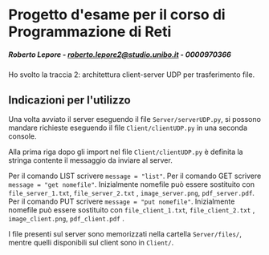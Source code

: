 # Progetto d'esame per il corso di Programmazione di Reti

##### Roberto Lepore - roberto.lepore2@studio.unibo.it - 0000970366

Ho svolto la traccia 2: architettura client-server UDP per trasferimento file.  

## Indicazioni per l'utilizzo

Una volta avviato il server eseguendo il file `Server/serverUDP.py`, si possono mandare richieste eseguendo il file `Client/clientUDP.py` in una seconda console.

Alla prima riga dopo gli import nel file `Client/clientUDP.py` è definita la stringa contente il messaggio da inviare al server. 

Per il comando LIST scrivere `message = "list"`.
Per il comando GET scrivere `message = "get nomefile"`. Inizialmente nomefile può essere sostituito con `file_server_1.txt`, `file_server_2.txt` , `image_server.png`, `pdf_server.pdf`.
Per il comando PUT scrivere `message = "put nomefile"`. Inizialmente nomefile può essere sostituito con `file_client_1.txt`, `file_client_2.txt` , `image_client.png`, `pdf_client.pdf` .

I file presenti sul server sono memorizzati nella cartella `Server/files/`, mentre quelli disponibili sul client sono in `Client/`.
